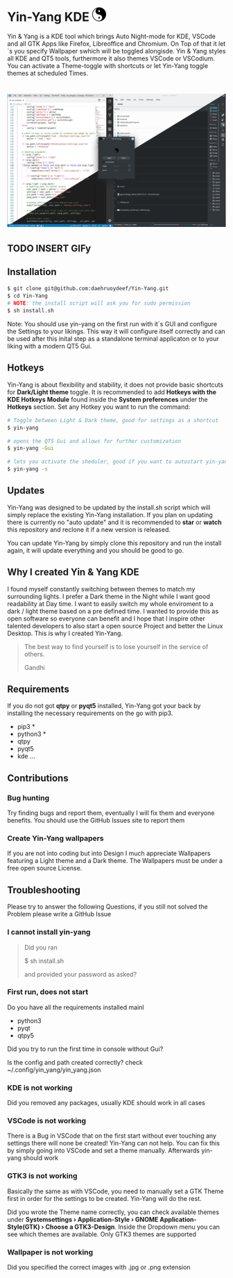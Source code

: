 # Yin-Yang KDE ![icon](./bin/ui/assets/icon.png)

Yin & Yang is a KDE tool which brings Auto Night-mode for KDE, VSCode and all GTK Apps like Firefox, Libreoffice and Chromium. On Top of that it let´s you specify Wallpaper swhich will be toggled alongisde. Yin & Yang styles all KDE and QT5 tools, furthermore it also themes VSCode or VSCodium. You can activate a Theme-toggle with shortcuts or let Yin-Yang toggle themes at scheduled Times.

# ![yin_yang_demo](./assets/yin_yang_demo.png)



## TODO INSERT GIFy



## Installation

```bash
$ git clone git@github.com:daehruoydeef/Yin-Yang.git
$ cd Yin-Yang
# NOTE: the install script will ask you for sudo permission
$ sh install.sh
```

Note: You should use yin-yang on the first run with it´s GUI and configure the Settings to your likings. This way it will configure itself correctly and can be used after this inital step as a standalone terminal applicaton or to your liking with a modern QT5 Gui.



## Hotkeys

Yin-Yang is about flexibility and stability, it does not provide basic shortcuts for **Dark/Light theme** toggle. It is recommended to add **Hotkeys with the KDE Hotkeys Module** found inside the **System preferences** under the **Hotkeys** section. Set any Hotkey you want to run the command:

```bash
# Toggle between Light & Dark theme, good for settings as a shortcut
$ yin-yang
```

```bash
# opens the QT5 Gui and allows for further customization
$ yin-yang -Gui
```

```bash
# lets you activate the sheduler, good if you want to autostart yin-yang on startup
$ yin-yang -s
```



## Updates

Yin-Yang was designed to be updated by the install.sh script which will simply replace the existing Yin-Yang installation. If you plan on updating there is currently no "auto update" and it is recommended to **star** or **watch** this repository and reclone it if a new version is released.

You can update Yin-Yang by simply clone this repository and run the install again, it will update everything and you should be good to go.



## Why I created Yin & Yang KDE

I found myself constantly switching between themes to match my surrounding lights. I prefer a Dark theme in the Night while I want good readability at Day time. I want to easily switch my whole enviroment to a dark / light theme based on a pre defined time. I wanted to provide this as open software so everyone can benefit and I hope that I inspire other talented developers to also start a open source Project and better the Linux Desktop. This is why I created Yin-Yang.

> The best way to find yourself is to lose yourself in the service of others. 
>
> Gandhi

## Requirements

If you do not got **qtpy** or **pyqt5** installed, Yin-Yang got your back by installing the necessary requirements on the go with pip3.

- pip3 \*
- python3 \*
- qtpy
- pyqt5
- kde ...

## Contributions

### Bug hunting

Try finding bugs and report them, eventually I will fix them and everyone benefits. You should use the GitHub Issues site to report them

### Create Yin-Yang wallpapers

If you are not into coding but into Design I much appreciate Wallpapers featuring a Light theme and a Dark theme. The Wallpapers must be under a free open source License.

## Troubleshooting

Please try to answer the following Questions, if you still not solved the Problem please write a GitHub Issue

### I cannot install yin-yang

> Did you ran 
>
> $ sh install.sh
>
>  and provided your password as asked?

### First run, does not start

Do you have all the requirements installed mainl

* python3
* pyqt
* qtpy5

Did you try to run the first time in console without Gui?

Is the config and path created correctly? check ~/.config/yin_yang/yin_yang.json

### KDE is not working

Did you removed any packages, usually KDE should work in all cases

### VSCode is not working

There is a Bug in VSCode that on the first start without ever touching any settings there will none be created! Yin-Yang can not help. You can fix this by simply going into VSCode and set a theme manually. Afterwards yin-yang should work

### GTK3 is not working

Basically the same as with VSCode, you need to manually set a GTK Theme first in order for the settings to be created. Yin-Yang will do the rest.

Did you wrote the Theme name correctly, you can check available themes under **Systemsettings › Application-Style › GNOME Application-Style(GTK) › Choose a GTK3-Design**. Inside the Dropdown menu you can see which themes are available. Only GTK3 themes are supported

### Wallpaper is not working

Did you specified the correct images with .jpg or .png extension


